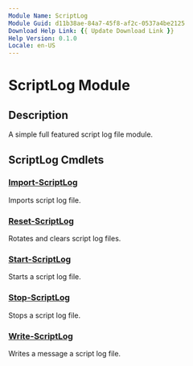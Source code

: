 ```yaml
---
Module Name: ScriptLog
Module Guid: d11b38ae-84a7-45f8-af2c-0537a4be2125
Download Help Link: {{ Update Download Link }}
Help Version: 0.1.0
Locale: en-US
---
```


# ScriptLog Module

## Description

A simple full featured script log file module.

## ScriptLog Cmdlets

### [Import-ScriptLog](Import-ScriptLog.md)

Imports script log file.

### [Reset-ScriptLog](Reset-ScriptLog.md)

Rotates and clears script log files.

### [Start-ScriptLog](Start-ScriptLog.md)

Starts a script log file.

### [Stop-ScriptLog](Stop-ScriptLog.md)

Stops a script log file.

### [Write-ScriptLog](Write-ScriptLog.md)

Writes a message a script log file.
